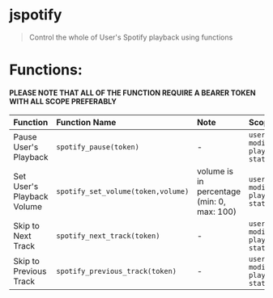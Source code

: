 # jspotify
> Control the whole of User's Spotify playback using functions


# Functions:
#### PLEASE NOTE THAT ALL OF THE FUNCTION REQUIRE A BEARER TOKEN WITH ALL SCOPE PREFERABLY
| Function        | Function Name           | Note  | Scope
| :------------- |:-------------|:-----|:---|
| Pause User's Playback      | `spotify_pause(token)` | - | `user-modify-playback-state`
|Set User's Playback Volume|`spotify_set_volume(token,volume)` | volume is in percentage (min: 0, max: 100) | `user-modify-playback-state`
|Skip to Next Track|`spotify_next_track(token)` | - | `user-modify-playback-state`
|Skip to Previous Track|`spotify_previous_track(token)` | - | `user-modify-playback-state`